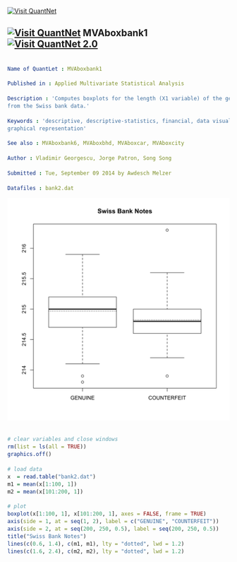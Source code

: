 
[<img src="https://github.com/QuantLet/Styleguide-and-Validation-procedure/blob/master/pictures/banner.png" alt="Visit QuantNet">](http://quantlet.de/index.php?p=info)

## [<img src="https://github.com/QuantLet/Styleguide-and-Validation-procedure/blob/master/pictures/qloqo.png" alt="Visit QuantNet">](http://quantlet.de/) **MVAboxbank1** [<img src="https://github.com/QuantLet/Styleguide-and-Validation-procedure/blob/master/pictures/QN2.png" width="60" alt="Visit QuantNet 2.0">](http://quantlet.de/d3/ia)

```yaml

Name of QuantLet : MVAboxbank1

Published in : Applied Multivariate Statistical Analysis

Description : 'Computes boxplots for the length (X1 variable) of the genuine and forged banknotes
from the Swiss bank data.'

Keywords : 'descriptive, descriptive-statistics, financial, data visualization, boxplot, plot,
graphical representation'

See also : MVAboxbank6, MVAboxbhd, MVAboxcar, MVAboxcity

Author : Vladimir Georgescu, Jorge Patron, Song Song

Submitted : Tue, September 09 2014 by Awdesch Melzer

Datafiles : bank2.dat

```

![Picture1](MVAboxbank1-1.png)


```r

# clear variables and close windows
rm(list = ls(all = TRUE))
graphics.off()

# load data
x  = read.table("bank2.dat")
m1 = mean(x[1:100, 1])
m2 = mean(x[101:200, 1])

# plot
boxplot(x[1:100, 1], x[101:200, 1], axes = FALSE, frame = TRUE)
axis(side = 1, at = seq(1, 2), label = c("GENUINE", "COUNTERFEIT"))
axis(side = 2, at = seq(200, 250, 0.5), label = seq(200, 250, 0.5))
title("Swiss Bank Notes")
lines(c(0.6, 1.4), c(m1, m1), lty = "dotted", lwd = 1.2)
lines(c(1.6, 2.4), c(m2, m2), lty = "dotted", lwd = 1.2)
```
